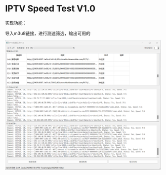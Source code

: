 # IPTV Speed Test V1.0

实现功能：

导入m3u8链接，进行测速筛选，输出可用的

![image-20240811132108826](./README.assets/image-20240811132108826.png)

